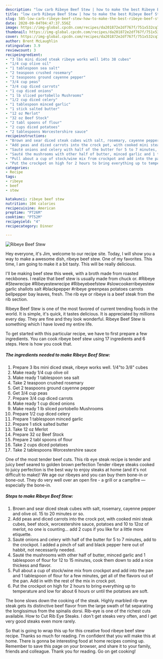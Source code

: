 ```yaml
---
description: "low carb Ribeye Beef Stew | how to make the best Ribeye Beef Stew"
title: "low carb Ribeye Beef Stew | how to make the best Ribeye Beef Stew"
slug: 585-low-carb-ribeye-beef-stew-how-to-make-the-best-ribeye-beef-stew
date: 2020-09-04T04:47:37.556Z
image: https://img-global.cpcdn.com/recipes/da201872e2df767f/751x532cq70/ribeye-beef-stew-recipe-main-photo.jpg
thumbnail: https://img-global.cpcdn.com/recipes/da201872e2df767f/751x532cq70/ribeye-beef-stew-recipe-main-photo.jpg
cover: https://img-global.cpcdn.com/recipes/da201872e2df767f/751x532cq70/ribeye-beef-stew-recipe-main-photo.jpg
author: Brent McLaughlin
ratingvalue: 3.9
reviewcount: 3
recipeingredient:
- "3 lbs mini diced steak ribeye works well 14to 38 cubes"
- "1/4 cup olive oil"
- "1 tablespoon sea salt"
- "2 teaspoon crushed rosemary"
- "2 teaspoons ground cayenne pepper"
- "3/4 cup peas"
- "3/4 cup diced carrots"
- "1 cup diced onions"
- "1 lb sliced portobello Mushrooms"
- "1/2 cup diced celery"
- "1 tablespoon minced garlic"
- "1 stick salted butter"
- "12 oz Merlot"
- "32 oz Beef Stock"
- "2 tabl spoons of flour"
- "2 cups diced potatoes"
- "2 tablespoons Worcestershire sauce"
recipeinstructions:
- "Brown and sear diced steak cubes with salt, rosemary, cayenne pepper and olive oil. 15 to 20 minutes or so."
- "Add peas and diced carrots into the crock pot, with cooked mini steak cubes, beef stock, worcestershire sauce, potatoes and 10 to 12oz of merlot, no one is counting... add 2 cups if you like for a little more etiquette."
- "Sauté onions and celery with half of the butter for 5 to 7 minutes, add to the crockpot. I added a pinch of salt and black pepper here out of habbit, not necessarily needed."
- "Sauté the mushrooms with other half of butter, minced garlic and 1 tablespoon of flour for 12 to 15 minutes, cook them down to add a nice thickess and flavor."
- "Pull about a cup of stock/wine mix from crockpot and add into the pan and 1 tablespoon of flour for a few minutes, get all of the flavors out of the pan. Add in with the rest of the mix in crock pot."
- "Put the crockpot on high for 2 hours to bring everything up to temperature and low for about 6 hours or until the potatoes are soft."
categories:
- Recipe
tags:
- ribeye
- beef
- stew

katakunci: ribeye beef stew 
nutrition: 104 calories
recipecuisine: American
preptime: "PT26M"
cooktime: "PT52M"
recipeyield: "4"
recipecategory: Dinner

---
```



![Ribeye Beef Stew](https://img-global.cpcdn.com/recipes/da201872e2df767f/751x532cq70/ribeye-beef-stew-recipe-main-photo.jpg)

Hey everyone, it's Jim, welcome to our recipe site. Today, I will show you a way to make a awesome dish, ribeye beef stew. One of my favorites. This time, I am going to make it a bit tasty. This will be really delicious.

I&#39;ll be making beef stew this week, with a broth made from roasted neckbones. I realize that beef stew is usually made from chuck or. #Ribeye #Stewrecipe #Ribeyestewrecipe #Ribeyebeefstew #slowcookerribeyestew garlic shallots salt #blackpepper #ribeye greenpeas potatoes carrots bellpepper bay leaves, fresh. The rib eye or ribeye is a beef steak from the rib section.

Ribeye Beef Stew is one of the most favored of current trending foods in the world. It is simple, it's quick, it tastes delicious. It is appreciated by millions every day. They are fine and they look wonderful. Ribeye Beef Stew is something which I have loved my entire life.


To get started with this particular recipe, we have to first prepare a few ingredients. You can cook ribeye beef stew using 17 ingredients and 6 steps. Here is how you cook that.

<!--inarticleads1-->

##### The ingredients needed to make Ribeye Beef Stew:

1. Prepare 3 lbs mini diced steak, ribeye works well. 1/4&#34;to 3/8&#34; cubes
1. Make ready 1/4 cup olive oil
1. Make ready 1 tablespoon sea salt
1. Take 2 teaspoon crushed rosemary
1. Get 2 teaspoons ground cayenne pepper
1. Get 3/4 cup peas
1. Prepare 3/4 cup diced carrots
1. Make ready 1 cup diced onions
1. Make ready 1 lb sliced portobello Mushrooms
1. Prepare 1/2 cup diced celery
1. Prepare 1 tablespoon minced garlic
1. Prepare 1 stick salted butter
1. Take 12 oz Merlot
1. Prepare 32 oz Beef Stock
1. Prepare 2 tabl spoons of flour
1. Take 2 cups diced potatoes
1. Take 2 tablespoons Worcestershire sauce


One of the most tender beef cuts. This rib eye steak recipe is tender and juicy beef seared to golden brown perfection Tender ribeye steaks cooked to juicy perfection is the best way to enjoy steaks at home (and it&#39;s not difficult to make)! We age our ribeyes and you can buy them bone-in or bone-out. They do very well over an open fire - a grill or a campfire — especially the bone-in. 

<!--inarticleads2-->

##### Steps to make Ribeye Beef Stew:

1. Brown and sear diced steak cubes with salt, rosemary, cayenne pepper and olive oil. 15 to 20 minutes or so.
1. Add peas and diced carrots into the crock pot, with cooked mini steak cubes, beef stock, worcestershire sauce, potatoes and 10 to 12oz of merlot, no one is counting... add 2 cups if you like for a little more etiquette.
1. Sauté onions and celery with half of the butter for 5 to 7 minutes, add to the crockpot. I added a pinch of salt and black pepper here out of habbit, not necessarily needed.
1. Sauté the mushrooms with other half of butter, minced garlic and 1 tablespoon of flour for 12 to 15 minutes, cook them down to add a nice thickess and flavor.
1. Pull about a cup of stock/wine mix from crockpot and add into the pan and 1 tablespoon of flour for a few minutes, get all of the flavors out of the pan. Add in with the rest of the mix in crock pot.
1. Put the crockpot on high for 2 hours to bring everything up to temperature and low for about 6 hours or until the potatoes are soft.


The bone slows down the cooking of the steak. Highly marbled rib-eye steak gets its distinctive beef flavor from the large swath of fat separating the longissimus from the spinalis dorsi. Rib-eye is one of the richest cuts available. How to Cut Rib Eye Steaks. I don&#39;t get steaks very often, and I get very good steaks even more rarely. 

So that is going to wrap this up for this creative food ribeye beef stew recipe. Thanks so much for reading. I'm confident that you will make this at home. There is gonna be interesting food at home recipes coming up. Remember to save this page on your browser, and share it to your family, friends and colleague. Thank you for reading. Go on get cooking!
